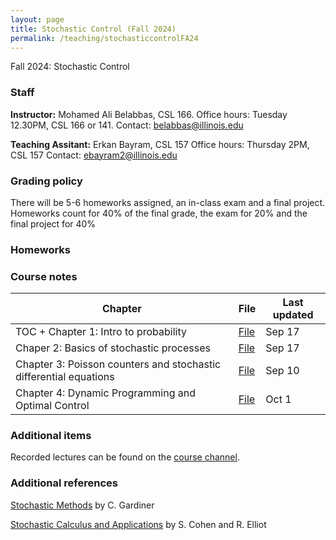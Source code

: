 ```yaml
---
layout: page
title: Stochastic Control (Fall 2024)
permalink: /teaching/stochasticcontrolFA24
---
```


Fall 2024: Stochastic Control

### Staff
**Instructor:** Mohamed Ali Belabbas, CSL 166.
Office hours: Tuesday 12.30PM, CSL 166 or 141.
Contact: belabbas@illinois.edu

**Teaching Assitant:** Erkan Bayram, CSL 157
Office hours: Thursday 2PM, CSL 157
Contact: ebayram2@illinois.edu


### Grading policy

There will be 5-6 homeworks assigned, an in-class exam and a final project. Homeworks count for 40% of the final grade, the exam for 20% and the final project for 40% 

### Homeworks

### Course notes

| Chapter    | File | Last updated|
| -------- | ------- | ------------|
| TOC + Chapter 1: Intro to probability | [File](https://uofi.box.com/s/idfy4hcpc9adtyy5qulokszrp15o2o5c) | Sep 17    |
|Chaper 2: Basics of stochastic processes | [File](https://uofi.box.com/s/ywarhixnm3id82kv4ea6u0y9z2nzwlb9) | Sep 17|
|Chapter 3: Poisson counters and stochastic differential equations | [File](https://uofi.box.com/s/plhhq4b65modt0yxv4wyuxd6lqmhentk) | Sep 10|
|Chapter 4: Dynamic Programming and Optimal Control | [File](https://uofi.box.com/s/9pgwhagt05vlxgxnqflcvggh8zhxjp51) | Oct 1|
### Additional items

Recorded lectures can be found on the [course channel](https://mediaspace.illinois.edu/channel/ECE555+Stochastic+Control+Fall+24/355228162/subscribe).

### Additional references

[Stochastic Methods](https://link.springer.com/book/9783540707127) by C. Gardiner

[Stochastic Calculus and Applications](https://link.springer.com/book/10.1007/978-1-4939-2867-5) by S. Cohen and R. Elliot
